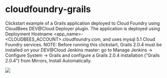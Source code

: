 cloudfoundry-grails
===================

Clickstart example of a Grails application deployed to Cloud Foundry using CloudBees DEV@Cloud Deployer plugin.
The application is deployed using Deployment Hostname &lt;app_name&gt;-&lt;CLOUDBEES_ACCOUNT&gt;.cloudfoundry.com, and uses mysql 5.1 Cloud Foundry services.
NOTE: Before running this clickstart, Grails 2.0.4 must be installed on your DEV@Cloud Jenkins master: go to Manage Jenkins -> Configure System -> Grails and configure a Grails 2.0.4 installation ("Grails 2.0.4") from Mirrors, Install Automatically.

<a href="https://grandcentral.cloudbees.com/?CB_clickstart=https://raw.github.com/mqprichard/cloudfoundry-grails/master/clickstart.json"><img src="https://d3ko533tu1ozfq.cloudfront.net/clickstart/deployInstantly.png"/></a>
